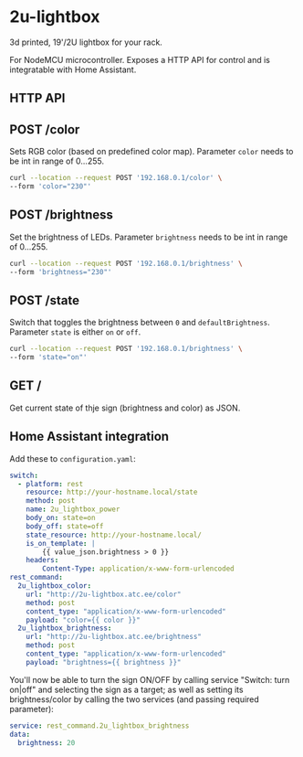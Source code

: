 # 2u-lightbox

3d printed, 19'/2U lightbox for your rack.

For NodeMCU microcontroller. Exposes a HTTP API for control and is integratable with Home Assistant.


## HTTP API

## POST /color

Sets RGB color (based on predefined color map). Parameter `color` needs to be int in range of 0...255.

```bash
curl --location --request POST '192.168.0.1/color' \
--form 'color="230"'
```

## POST /brightness

Set the brightness of LEDs. Parameter `brightness` needs to be int in range of 0...255.

```bash
curl --location --request POST '192.168.0.1/brightness' \
--form 'brightness="230"'
```

## POST /state

Switch that toggles the brightness between `0` and `defaultBrightness`. Parameter `state` is either `on` or `off`.

```bash
curl --location --request POST '192.168.0.1/brightness' \
--form 'state="on"'
```

## GET /

Get current state of thje sign (brightness and color) as JSON.


## Home Assistant integration


Add these to `configuration.yaml`:

```yaml
switch:
  - platform: rest
    resource: http://your-hostname.local/state
    method: post
    name: 2u_lightbox_power
    body_on: state=on
    body_off: state=off
    state_resource: http://your-hostname.local/
    is_on_template: |
        {{ value_json.brightness > 0 }}
    headers:
        Content-Type: application/x-www-form-urlencoded
rest_command:
  2u_lightbox_color:
    url: "http://2u-lightbox.atc.ee/color"
    method: post
    content_type: "application/x-www-form-urlencoded"
    payload: "color={{ color }}"
  2u_lightbox_brightness:
    url: "http://2u-lightbox.atc.ee/brightness"
    method: post
    content_type: "application/x-www-form-urlencoded"
    payload: "brightness={{ brightness }}"
```

You'll now be able to turn the sign ON/OFF by calling service "Switch: turn on|off" and selecting the sign as a target;
as well as setting its brightness/color by calling the two services (and passing required parameter):

```yaml
service: rest_command.2u_lightbox_brightness
data:
  brightness: 20
```
